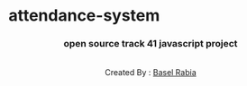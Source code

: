 # attendance-system
 
 

 <div align="center">
	  <h3> open source track 41 javascript project </h3> </br>
    Created By : <a href="https://github.com/baselrabia" >Basel Rabia</a>  
</div>	
